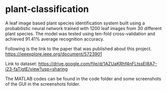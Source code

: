 # plant-classification
A leaf image based plant species identification system built using a probabilistic neural network trained with 1200 leaf images from 30 different plant species. The model was tested using ten-fold cross-validation and achieved 91.41\% average recognition accuracy. 

Following is the link to the paper that was published about this project.
https://ieeexplore.ieee.org/document/5723901

Link to dataset: https://drive.google.com/file/d/1AZUaKRhf4nFLtssEI8A7-i23-faTigtE/view?usp=sharing

The MATLAB codes can be found in the code folder and some screenshots of the GUI in the screenshots folder.
